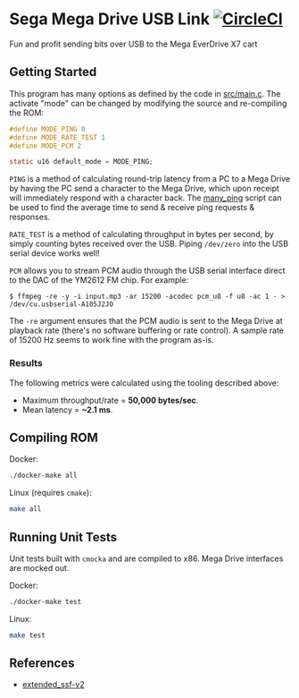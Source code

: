# Sega Mega Drive USB Link [![CircleCI](https://circleci.com/gh/rhargreaves/mega-drive-usb-link.svg?style=svg)](https://circleci.com/gh/rhargreaves/mega-drive-usb-link)
Fun and profit sending bits over USB to the Mega EverDrive X7 cart

## Getting Started

This program has many options as defined by the code in [src/main.c](src/main.c). The activate "mode" can be changed by modifying the source and re-compiling the ROM:

```c
#define MODE_PING 0
#define MODE_RATE_TEST 1
#define MODE_PCM 2

static u16 default_mode = MODE_PING;
```

`PING` is a method of calculating round-trip latency from a PC to a Mega Drive by having the PC send a character to the Mega Drive, which upon receipt will immediately respond with a character back. The [many_ping](many_ping) script can be used to find the average time to send & receive ping requests & responses.

`RATE_TEST` is a method of calculating throughput in bytes per second, by simply counting bytes received over the USB. Piping `/dev/zero` into the USB serial device works well!

`PCM` allows you to stream PCM audio through the USB serial interface direct to the DAC of the YM2612 FM chip. For example:

```
$ ffmpeg -re -y -i input.mp3 -ar 15200 -acodec pcm_u8 -f u8 -ac 1 - > /dev/cu.usbserial-A105J2JO
```

The `-re` argument ensures that the PCM audio is sent to the Mega Drive at playback rate (there's no software buffering or rate control). A sample rate of 15200 Hz seems to work fine with the program as-is.

### Results

The following metrics were calculated using the tooling described above:

* Maximum throughput/rate = **50,000 bytes/sec**.
* Mean latency = **~2.1 ms**.

## Compiling ROM

Docker:

```sh
./docker-make all
```

Linux (requires `cmake`):

```sh
make all
```

## Running Unit Tests

Unit tests built with `cmocka` and are compiled to x86. Mega Drive interfaces are mocked out.

Docker:

```sh
./docker-make test
```

Linux:

```sh
make test
```


## References

* [extended_ssf-v2](http://krikzz.com/pub/support/mega-everdrive/x3x5x7/dev/extended_ssf-v2.txt)
